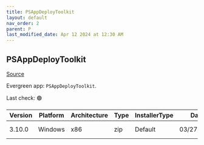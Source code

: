 ```yaml
---
title: PSAppDeployToolkit
layout: default
nav_order: 2
parent: P
last_modified_date: Apr 12 2024 at 12:30 AM
---
```


## PSAppDeployToolkit

[Source](https://psappdeploytoolkit.com/)

Evergreen app: `PSAppDeployToolkit`. 

Last check: 🟢

| Version | Platform | Architecture | Type | InstallerType | Date       | Size   | URI                                                                                                                                                                                                                                |
| ------- | -------- | ------------ | ---- | ------------- | ---------- | ------ | ---------------------------------------------------------------------------------------------------------------------------------------------------------------------------------------------------------------------------------- |
| 3.10.0  | Windows  | x86          | zip  | Default       | 03/27/2024 | 924473 | [https://github.com/PSAppDeployToolkit/PSAppDeployToolkit/releases/download/3.10.0/PSAppDeployToolkit_3.10.0.zip](https://github.com/PSAppDeployToolkit/PSAppDeployToolkit/releases/download/3.10.0/PSAppDeployToolkit_3.10.0.zip) |
